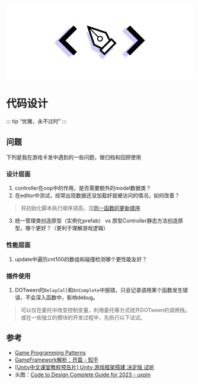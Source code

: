 <img src="../img/code-design.png">

# 代码设计
::: tip
“优雅，永不过时”
:::

## 问题

下列是我在游戏卡发中遇到的一些问题，做归档和回顾使用

### 设计层面

1. controller在oop中的作用，是否需要额外的model数据类？
2. 在editor中测试，经常出现数据还没加载好就被访问的情况，如何改善？
> 将初始化脚本执行顺序调高，见[同一函数的更新顺序](../UnityComponent/Lifetime.html#同一函数的更新顺序)

3. 统一管理类创造原型（实例化prefab） vs 原型Controller静态方法创造原型，哪个更好？（更利于理解游戏逻辑）

### 性能层面

1. update中遍历cnt100的数组和碰撞检测哪个更性能友好？

### 插件使用

1. DOTween的`DelayCall`和`OnComplete`中报错，只会记录调用某个函数发生错误，不会深入函数中，影响debug。
> 可以仅在委托中改变控制变量，利用委托等方式绕开DOTween的调用栈。或在一些独立的模块的开发过程中，先执行以下试试。

## 参考
- [Game Programming Patterns](https://gameprogrammingpatterns.com/)
- [GameFramework解析：开篇 - 知乎](https://zhuanlan.zhihu.com/p/426136370)
- [[Unity中文课堂教程预告片] Unity 游戏框架搭建 决定版 试听](https://www.bilibili.com/video/BV1wh411U7X6)
- 头图：[Code to Design Complete Guide for 2023 - uxpin](https://www.uxpin.com/studio/blog/code-to-design-guide/)